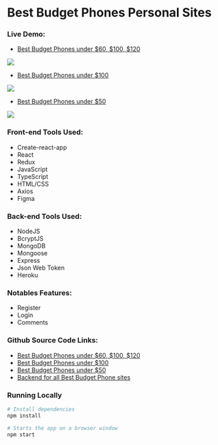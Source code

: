 

# Best Budget Phones Personal Sites
### Live Demo:
  - <a href="https://tonymndz.github.io/budget-phones/">Best Budget Phones under $60, $100, $120</a>
  <img align="" src="https://i.ibb.co/60bq05Y/firefox-rn-Fia6ycm2.png">
  
  - <a href="https://tonymndz.github.io/budget-phones-under-100/">Best Budget Phones under $100</a>
  <img align=""  src="https://i.ibb.co/608twW9/under100.png">
  
  - <a href="https://tonymndz.github.io/budget-phones-under-50/">Best Budget Phones under $50</a>
  <img align="" src="https://i.ibb.co/7CKQNft/under50.png">

### Front-end Tools Used:
  - Create-react-app
  - React
  - Redux
  - JavaScript
  - TypeScript
  - HTML/CSS
  - Axios
  - Figma

### Back-end Tools Used:
  - NodeJS
  - BcryptJS
  - MongoDB
  - Mongoose
  - Express
  - Json Web Token
  - Heroku

### Notables Features:
-  Register
- Login
- Comments

### Github Source Code Links:
  - [Best Budget Phones under $60, $100, $120](https://github.com/Tonymndz/budget-phones)
  - [Best Budget Phones under $100](https://github.com/Tonymndz/budget-phones-under-100)
  - [Best Budget Phones under $50](https://github.com/Tonymndz/budget-phones-under-50)
  - [Backend for all Best Budget Phone sites](https://github.com/Tonymndz/Best-budget-phones-backend)

### Running Locally
```sh
# Install dependencies
npm install

# Starts the app on a browser window
npm start
```
